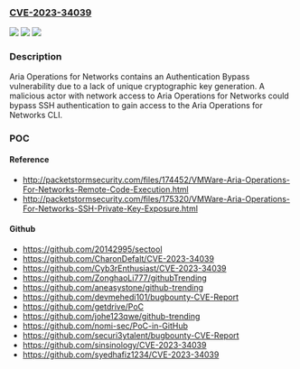 ### [CVE-2023-34039](https://cve.mitre.org/cgi-bin/cvename.cgi?name=CVE-2023-34039)
![](https://img.shields.io/static/v1?label=Product&message=Aria%20Operations%20for%20Networks&color=blue)
![](https://img.shields.io/static/v1?label=Version&message=%3D%20Aria%20Operations%20for%20Networks%206.x%20&color=brighgreen)
![](https://img.shields.io/static/v1?label=Vulnerability&message=Authentication%20Bypass%20Vulnerability&color=brighgreen)

### Description

Aria Operations for Networks contains an Authentication Bypass vulnerability due to a lack of unique cryptographic key generation. A malicious actor with network access to Aria Operations for Networks could bypass SSH authentication to gain access to the Aria Operations for Networks CLI.

### POC

#### Reference
- http://packetstormsecurity.com/files/174452/VMWare-Aria-Operations-For-Networks-Remote-Code-Execution.html
- http://packetstormsecurity.com/files/175320/VMWare-Aria-Operations-For-Networks-SSH-Private-Key-Exposure.html

#### Github
- https://github.com/20142995/sectool
- https://github.com/CharonDefalt/CVE-2023-34039
- https://github.com/Cyb3rEnthusiast/CVE-2023-34039
- https://github.com/ZonghaoLi777/githubTrending
- https://github.com/aneasystone/github-trending
- https://github.com/devmehedi101/bugbounty-CVE-Report
- https://github.com/getdrive/PoC
- https://github.com/johe123qwe/github-trending
- https://github.com/nomi-sec/PoC-in-GitHub
- https://github.com/securi3ytalent/bugbounty-CVE-Report
- https://github.com/sinsinology/CVE-2023-34039
- https://github.com/syedhafiz1234/CVE-2023-34039

